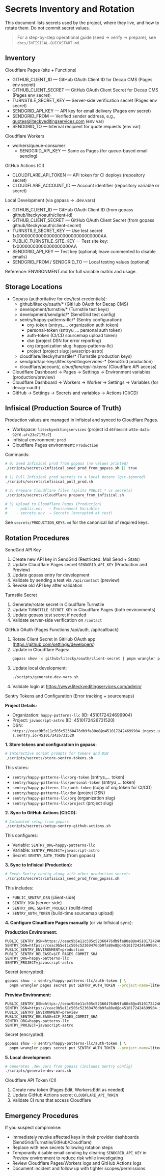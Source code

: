 # Secrets Inventory and Rotation

This document lists secrets used by the project, where they live, and how to rotate them. Do not commit secret values.

> For a step-by-step operational guide (seed → verify → prepare), see `docs/INFISICAL-QUICKSTART.md`.

## Inventory

Cloudflare Pages (site + Functions)

- GITHUB_CLIENT_ID — GitHub OAuth Client ID for Decap CMS (Pages env secret)
- GITHUB_CLIENT_SECRET — GitHub OAuth Client Secret for Decap CMS (Pages env secret)
- TURNSTILE_SECRET_KEY — Server-side verification secret (Pages env secret)
- SENDGRID_API_KEY — API key for email delivery (Pages env secret)
- SENDGRID_FROM — Verified sender address, e.g., quotes@liteckyeditingservices.com (env var)
- SENDGRID_TO — Internal recipient for quote requests (env var)

Cloudflare Workers

- workers/queue-consumer
  - SENDGRID_API_KEY — Same as Pages (for queue-based email sending)

GitHub Actions (CI)

- CLOUDFLARE_API_TOKEN — API token for CI deploys (repository secret)
- CLOUDFLARE_ACCOUNT_ID — Account identifier (repository variable or secret)

Local Development (via gopass → .dev.vars)

- GITHUB_CLIENT_ID — GitHub OAuth Client ID (from gopass github/litecky/oauth/client-id)
- GITHUB_CLIENT_SECRET — GitHub OAuth Client Secret (from gopass github/litecky/oauth/client-secret)
- TURNSTILE_SECRET_KEY — Use test secret: 1x0000000000000000000000000000000AA
- PUBLIC_TURNSTILE_SITE_KEY — Test site key: 1x00000000000000000000AA
- SENDGRID_API_KEY — Test key (optional; leave commented to disable emails)
- SENDGRID_FROM / SENDGRID_TO — Local testing values (optional)

Reference: ENVIRONMENT.md for full variable matrix and usage.

## Storage Locations

- Gopass (authoritative for dev/test credentials):
  - github/litecky/oauth/\* (GitHub OAuth for Decap CMS)
  - development/turnstile/\* (Turnstile test keys)
  - development/sendgrid/\* (SendGrid test config)
  - sentry/happy-patterns-llc/\* (Sentry configuration):
    - org-token (sntrys\_... organization auth token)
    - personal-token (sntryu\_... personal auth token)
    - auth-token (CI/CD sourcemap upload token)
    - dsn (project DSN for error reporting)
    - org (organization slug: happy-patterns-llc)
    - project (project slug: javascript-astro)
  - cloudflare/litecky/turnstile/\* (Turnstile production keys)
  - sendgrid/api-keys/liteckyeditingservices-\* (SendGrid production)
  - cloudflare/account/_, cloudflare/api-tokens/_ (Cloudflare API access)
- Cloudflare Dashboard → Pages → Settings → Environment variables (production/preview)
- Cloudflare Dashboard → Workers → Worker → Settings → Variables (for decap-oauth)
- GitHub → Settings → Secrets and variables → Actions (CI/CD)

## Infisical (Production Source of Truth)

Production values are managed in Infisical and synced to Cloudflare Pages.

- Workspace: `liteckyeditingservices` (project id `d6f4ecdd-a92e-4a2a-92f6-afc23e7175c7`)
- Infisical environment: `prod`
- Cloudflare Pages environment: `Production`

Commands:

```bash
# 0) Seed Infisical prod from gopass (no values printed)
./scripts/secrets/infisical_seed_prod_from_gopass.sh || true

# 1) Pull Infisical prod secrets to a local dotenv (git-ignored)
./scripts/secrets/infisical_pull_prod.sh

# 2) Prepare Cloudflare files (splits PUBLIC_* vs secrets)
./scripts/secrets/cloudflare_prepare_from_infisical.sh

# 3) Upload to Cloudflare Pages (Production)
#    - public.env   → Environment Variables
#    - secrets.env  → Secrets (encrypted at rest)
```

See `secrets/PRODUCTION_KEYS.md` for the canonical list of required keys.

## Rotation Procedures

SendGrid API Key

1. Create new API key in SendGrid (Restricted: Mail Send + Stats)
2. Update Cloudflare Pages secret `SENDGRID_API_KEY` (Production and Preview)
3. Update gopass entry for development
4. Validate by sending a test via `/api/contact` (preview)
5. Revoke old API key after validation

Turnstile Secret

1. Generate/rotate secret in Cloudflare Turnstile
2. Update `TURNSTILE_SECRET_KEY` in Cloudflare Pages (both environments)
3. Update gopass test secret if needed
4. Validate server-side verification on `/contact`

GitHub OAuth (Pages Functions /api/auth, /api/callback)

1. Rotate Client Secret in GitHub OAuth app (https://github.com/settings/developers)
2. Update in Cloudflare Pages:
   ```bash
   gopass show -o github/litecky/oauth/client-secret | pnpm wrangler pages secret put GITHUB_CLIENT_SECRET --project-name=liteckyeditingservices
   ```
3. Update local development:
   ```bash
   ./scripts/generate-dev-vars.sh
   ```
4. Validate login at https://www.liteckyeditingservices.com/admin/

Sentry Tokens and Configuration (Error tracking + sourcemaps)

**Project Details:**

- Organization: `happy-patterns-llc` (ID: 4510172424699904)
- Project: `javascript-astro` (ID: 4510172426731520)
- DSN: `https://ceac9b5e11c505c52360476db9fa80e8@o4510172424699904.ingest.us.sentry.io/4510172426731520`

**1. Store tokens and configuration in gopass:**

```bash
# Interactive script prompts for tokens and DSN
./scripts/secrets/store-sentry-tokens.sh
```

This stores:

- `sentry/happy-patterns-llc/org-token` (sntrys\_... token)
- `sentry/happy-patterns-llc/personal-token` (sntryu\_... token)
- `sentry/happy-patterns-llc/auth-token` (copy of org token for CI/CD)
- `sentry/happy-patterns-llc/dsn` (project DSN)
- `sentry/happy-patterns-llc/org` (organization slug)
- `sentry/happy-patterns-llc/project` (project slug)

**2. Sync to GitHub Actions (CI/CD):**

```bash
# Automated setup from gopass
./scripts/secrets/setup-sentry-github-actions.sh
```

This configures:

- Variable: `SENTRY_ORG=happy-patterns-llc`
- Variable: `SENTRY_PROJECT=javascript-astro`
- Secret: `SENTRY_AUTH_TOKEN` (from gopass)

**3. Sync to Infisical (Production):**

```bash
# Seeds Sentry config along with other production secrets
./scripts/secrets/infisical_seed_prod_from_gopass.sh
```

This includes:

- `PUBLIC_SENTRY_DSN` (client-side)
- `SENTRY_DSN` (server-side)
- `SENTRY_ORG`, `SENTRY_PROJECT` (build-time)
- `SENTRY_AUTH_TOKEN` (build-time sourcemap upload)

**4. Configure Cloudflare Pages manually** (or via Infisical sync):

**Production Environment:**

```
PUBLIC_SENTRY_DSN=https://ceac9b5e11c505c52360476db9fa80e8@o4510172424699904.ingest.us.sentry.io/4510172426731520
SENTRY_DSN=https://ceac9b5e11c505c52360476db9fa80e8@o4510172424699904.ingest.us.sentry.io/4510172426731520
PUBLIC_SENTRY_ENVIRONMENT=production
PUBLIC_SENTRY_RELEASE=$CF_PAGES_COMMIT_SHA
SENTRY_ORG=happy-patterns-llc
SENTRY_PROJECT=javascript-astro
```

Secret (encrypted):

```bash
gopass show -o sentry/happy-patterns-llc/auth-token | \
  pnpm wrangler pages secret put SENTRY_AUTH_TOKEN --project-name=liteckyeditingservices --env production
```

**Preview Environment:**

```
PUBLIC_SENTRY_DSN=https://ceac9b5e11c505c52360476db9fa80e8@o4510172424699904.ingest.us.sentry.io/4510172426731520
SENTRY_DSN=https://ceac9b5e11c505c52360476db9fa80e8@o4510172424699904.ingest.us.sentry.io/4510172426731520
PUBLIC_SENTRY_ENVIRONMENT=preview
PUBLIC_SENTRY_RELEASE=$CF_PAGES_COMMIT_SHA
SENTRY_ORG=happy-patterns-llc
SENTRY_PROJECT=javascript-astro
```

Secret (encrypted):

```bash
gopass show -o sentry/happy-patterns-llc/auth-token | \
  pnpm wrangler pages secret put SENTRY_AUTH_TOKEN --project-name=liteckyeditingservices --env preview
```

**5. Local development:**

```bash
# Generates .dev.vars from gopass (includes Sentry config)
./scripts/generate-dev-vars.sh
```

Cloudflare API Token (CI)

1. Create new token (Pages:Edit, Workers:Edit as needed)
2. Update GitHub Actions secret `CLOUDFLARE_API_TOKEN`
3. Validate CI runs that access Cloudflare

## Emergency Procedures

If you suspect compromise:

- Immediately revoke affected keys in their provider dashboards (SendGrid/Turnstile/GitHub/Cloudflare)
- Replace with new secrets following rotation steps
- Temporarily disable email sending by clearing `SENDGRID_API_KEY` in Preview environment to reduce risk while investigating
- Review Cloudflare Pages/Workers logs and GitHub Actions logs
- Document incident and follow up with tighter scopes/permissions
